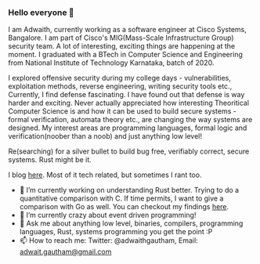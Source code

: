 ### Hello everyone 👋

I am Adwaith, currently working as a software engineer at Cisco Systems, Bangalore. I am part of Cisco's MIG(Mass-Scale Infrastructure Group) security team. A lot of interesting, exciting things are happening at the moment. I graduated with a BTech in Computer Science and Engineering from National Institute of Technology Karnataka, batch of 2020.

I explored offensive security during my college days - vulnerabilities, exploitation methods, reverse engineering, writing security tools etc., Currently, I find defense fascinating. I have found out that defense is way harder and exciting. Never actually appreciated how interesting Theoritical Computer Science is and how it can be used to build secure systems - formal verification, automata theory etc., are changing the way systems are designed. My interest areas are programming languages, formal logic and verification(noober than a noob) and just anything low level!

Re(searching) for a silver bullet to build bug free, verifiably correct, secure systems. Rust might be it.

I blog [here](https://www.pwnthebox.net/). Most of it tech related, but sometimes I rant too.

- 🔭 I’m currently working on understanding Rust better. Trying to do a quantitative comparison with C. If time permits, I want to give a comparison with Go as well. You can checkout my findings [here](https://www.pwnthebox.net/rust/2020/10/11/rust-c-experiments.html).
- 🌱 I’m currently crazy about event driven programming!
- 💬 Ask me about anything low level, binaries, compilers, programming languages, Rust, systems programming you get the point :P
- 📫 How to reach me: Twitter: @adwaithgautham, Email: adwait.gautham@gmail.com

